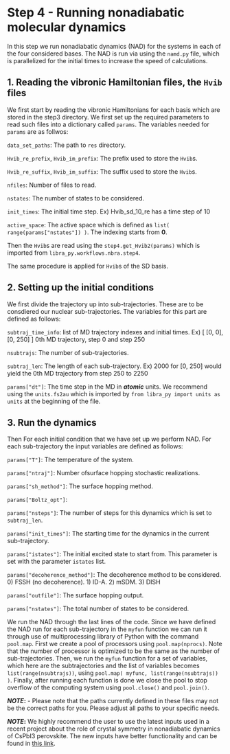 # Step 4 - Running nonadiabatic molecular dynamics

In this step we run nonadiabatic dynamics (NAD) for the systems in each of the four considered bases. The NAD is run via using the `namd.py` file, which is parallelized for the initial times to increase the speed of calculations. 

## 1. Reading the vibronic Hamiltonian files, the `Hvib` files

We first start by reading the vibronic Hamiltonians for each basis which are stored in the step3 directory. We first set up the required parameters to read such files into a dictionary called `params`. The variables needed for `params` are as follwos:

`data_set_paths`: The path to `res` directory.

`Hvib_re_prefix`, `Hvib_im_prefix`: The prefix used to store the `Hvib`s.

`Hvib_re_suffix`, `Hvib_im_suffix`: The suffix used to store the `Hvib`s.

`nfiles`: Number of files to read.

`nstates`: The number of states to be considered.

`init_times`: The initial time step. Ex) Hvib_sd_10_re has a time step of 10 

`active_space`: The active space which is defined as `list( range(params["nstates"]) )`. The indexing starts from **0**.

Then the `Hvib`s are read using the `step4.get_Hvib2(params)` which is imported from `libra_py.workflows.nbra.step4`.

The same procedure is applied for `Hvib`s of the SD basis. 

## 2. Setting up the initial conditions

We first divide the trajectory up into sub-trajectories. These are to be consdiered our nuclear sub-trajectories. The variables for this part are defined as follows:

`subtraj_time_info`: list of MD trajectory indexes and initial times. Ex) [ [0, 0], [0, 250] ]
                     0th MD trajectory, step 0 and step 250

`nsubtrajs`: The number of sub-trajectories.

`subtraj_len`: The length of each sub-trajectory. Ex) 2000 for [0, 250] would yield the 0th MD trajectory from step 250 to 2250

`params["dt"]`: The time step in the MD in **_atomic_** units. We recommend using the `units.fs2au` which is imported by `from libra_py import units as units` at the beginning of the file.

## 3. Run the dynamics 

Then For each initial condition that we have set up we perform NAD. For each sub-trajectory the input variables are defined as follows:

`params["T"]`: The temperature of the system.
    
`params["ntraj"]`: Number ofsurface hopping stochastic realizations.

`params["sh_method"]`: The surface hopping method.

`params["Boltz_opt"]`: 

`params["nsteps"]`: The number of steps for this dynamics which is set to `subtraj_len`.
 
 `params["init_times"]`: The starting time for the dynamics in the current sub-trajectory.
 
 `params["istates"]`: The initial excited state to start from. This parameter is set with the parameter `istates` list.
 
 `params["decoherence_method"]`: The decoherence method to be considered. 0) FSSH (no decoherence). 1) ID-A. 2) mSDM. 3) DISH 
 
 `params["outfile"]`: The surface hopping output.
 
 `params["nstates"]`: The total number of states to be considered.
 
 We run the NAD through the last lines of the code. Since we have defined the NAD run for each sub-trajectory in the `myfun` function we can run it through use of multiprocessing library of Python with the command `pool.map`. First we create a pool of processors using `pool.map(nprocs)`. Note that the number of processor is optimized to be the same as the number of sub-trajectories. Then, we run the `myfun` function for a set of variables, which here are the subtrajectories and the list of variables becomes `list(range(nsubtrajs))`, using `pool.map( myfunc, list(range(nsubtrajs)) )`. Finally, after running each function is done we close the pool to stop overflow of the computing system using `pool.close()` and `pool.join()`.
 
 
**_NOTE_:** - Please note that the paths currently defined in these files may not be the correct paths for you. Please adjust all paths to your specific needs. 
 
 
**_NOTE_:** We highly recommend the user to use the latest inputs used in a recent project about the role of crystal symmetry in nonadiabatic dynamics of CsPbI3 perovskite. The new inputs have better functionality and can be found in [this link](https://github.com/AkimovLab/Project_CsPbI3_MB_vs_SP).
